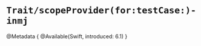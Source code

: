 # ``Trait/scopeProvider(for:testCase:)-inmj``

<!--
This source file is part of the Swift.org open source project

Copyright (c) 2025 Apple Inc. and the Swift project authors
Licensed under Apache License v2.0 with Runtime Library Exception

See https://swift.org/LICENSE.txt for license information
See https://swift.org/CONTRIBUTORS.txt for Swift project authors
-->

@Metadata {
  @Available(Swift, introduced: 6.1)
}
